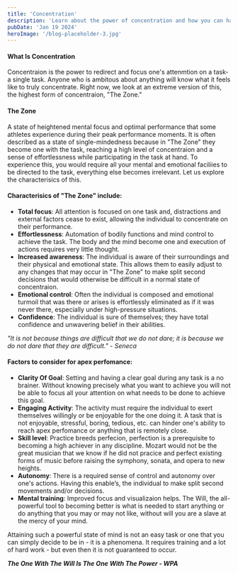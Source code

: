 ```yaml
---
title: 'Concentration'
description: 'Learn about the power of concentration and how you can harness it in all aspects of your life'
pubDate: 'Jan 19 2024'
heroImage: '/blog-placeholder-3.jpg'
---
```


#### What Is Concentration
Concentraion is the power to redirect and focus one's attenmtion on a task- a single task.
Anyone who is ambitous about anything will know what it feels like to truly concentrate. Right now, we look at an extreme version of this, the highest form of concentraion, "The Zone."
#### The Zone
A state of heightened mental focus and optimal performance that some athletes experience during their peak performance moments. It is often described as a state of single-mindedness because in "The Zone" they become one with the task, reaching a high level of concentraion and a sense of effortlessness while participating in the task at hand. To experience this, you would require all your mental and emotional faciliies to be directed to the task,
everything else becomes irrelevant. Let us explore the characterisics of this.
#### Characterisics of "The Zone" include:
+ __Total focus__: All attention is focused on one task and, distractions and external factors cease to exist, allowing the individual to concentrate on their performance.
+ __Effortlessness__: Automation of bodily functions and mind control to achieve the task. The body and the mind become one and execution of actions requires very little thought.
+ __Increased awareness__: The individual is aware of their surroundings and their physical and
emotional state. This allows them to easily adjust to any changes that may occur in "The Zone" to make split second decisions that would otherwise be difficult in a normal state of
concentraion.
+ __Emotional control__: Often the individual is composed and emotional turmoil that was there or arises is effortlessly eliminated as if it was never there, especially under high-pressure situations.
+ __Confidence__: The individual is sure of themselves; they have total confidence and unwavering belief in their abilities.

_"It is not because things are difficult that we do not dare; it is because we do not dare that they are difficult." - Seneca_


#### Factors to consider for apex perfomance:
+ __Clarity Of Goal__: Setting and having a clear goal during any task is a no brainer. Without knowing precisely what you want to achieve you will not be able to focus all your attention on what needs to be done to achieve this goal.
+ __Engaging Activity__: The activity must require the individual to exert themselves willingly or be enjoyable for the one doing it. A task that is not enjoyable, stressful, boring, tedious, etc. can hinder one's ability to reach apex perfomance or anything that is remotely close.
+ __Skill level__: Practice breeds perfecion, perfection is a prerequisite to becoming a high achiever in any
discipline. Mozart would not be the great musician that we know if he did not pracice and
perfect existing forms of music before raising the symphony, sonata, and opera to new heights.
+ __Autonomy__: There is a required sense of control and autonomy over one's actions. Having this enable’s, the individual to make split second movements and/or decisions.
+ __Mental training__: Improved focus and visualizaion helps. The Will, the all-powerful tool to becoming better is what is needed to start anything or do anything that you may or may not like, without will you are a slave at the mercy of your mind.

Attaining such a powerful state of mind is not an easy task or one that you can simply decide to be in - it is a phenomena. It requires training and a lot of hard work - but even then it is not guaranteed to occur.

___The One With The Will Is The One With The Power - WPA___